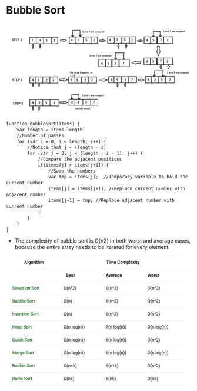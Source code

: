 # Bubble Sort 

![alt text](/images/bubblesort.png)

```
function bubbleSort(items) {
    var length = items.length;
    //Number of passes
    for (var i = 0; i < length; i++) { 
        //Notice that j < (length - i)
        for (var j = 0; j < (length - i - 1); j++) { 
            //Compare the adjacent positions
            if(items[j] > items[j+1]) {
                //Swap the numbers
                var tmp = items[j];  //Temporary variable to hold the current number
                items[j] = items[j+1]; //Replace current number with adjacent number
                items[j+1] = tmp; //Replace adjacent number with current number
            }
        }        
    }
}

```



* The complexity of bubble sort is O(n2)  in both worst and average cases, because the entire array needs to be iterated for every element.

![alt text](/images/complexity.png)
